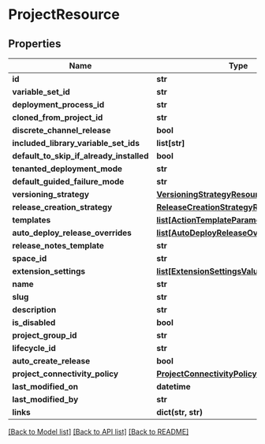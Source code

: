 # ProjectResource

## Properties
Name | Type | Description | Notes
------------ | ------------- | ------------- | -------------
**id** | **str** |  | [optional] 
**variable_set_id** | **str** |  | [optional] 
**deployment_process_id** | **str** |  | [optional] 
**cloned_from_project_id** | **str** |  | [optional] 
**discrete_channel_release** | **bool** |  | [optional] 
**included_library_variable_set_ids** | **list[str]** |  | [optional] 
**default_to_skip_if_already_installed** | **bool** |  | [optional] 
**tenanted_deployment_mode** | **str** |  | [optional] 
**default_guided_failure_mode** | **str** |  | [optional] 
**versioning_strategy** | [**VersioningStrategyResource**](VersioningStrategyResource.md) |  | [optional] 
**release_creation_strategy** | [**ReleaseCreationStrategyResource**](ReleaseCreationStrategyResource.md) |  | [optional] 
**templates** | [**list[ActionTemplateParameterResource]**](ActionTemplateParameterResource.md) |  | [optional] 
**auto_deploy_release_overrides** | [**list[AutoDeployReleaseOverrideResource]**](AutoDeployReleaseOverrideResource.md) |  | [optional] 
**release_notes_template** | **str** |  | [optional] 
**space_id** | **str** |  | [optional] 
**extension_settings** | [**list[ExtensionSettingsValues]**](ExtensionSettingsValues.md) |  | [optional] 
**name** | **str** |  | [optional] 
**slug** | **str** |  | [optional] 
**description** | **str** |  | [optional] 
**is_disabled** | **bool** |  | [optional] 
**project_group_id** | **str** |  | [optional] 
**lifecycle_id** | **str** |  | [optional] 
**auto_create_release** | **bool** |  | [optional] 
**project_connectivity_policy** | [**ProjectConnectivityPolicy**](ProjectConnectivityPolicy.md) |  | [optional] 
**last_modified_on** | **datetime** |  | [optional] 
**last_modified_by** | **str** |  | [optional] 
**links** | **dict(str, str)** |  | [optional] 

[[Back to Model list]](../README.md#documentation-for-models) [[Back to API list]](../README.md#documentation-for-api-endpoints) [[Back to README]](../README.md)


